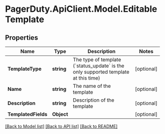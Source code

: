 # PagerDuty.ApiClient.Model.EditableTemplate
## Properties

Name | Type | Description | Notes
------------ | ------------- | ------------- | -------------
**TemplateType** | **string** | The type of template (&#x60;status_update&#x60; is the only supported template at this time) | [optional] 
**Name** | **string** | The name of the template | [optional] 
**Description** | **string** | Description of the template | [optional] 
**TemplatedFields** | **Object** |  | [optional] 

[[Back to Model list]](../README.md#documentation-for-models) [[Back to API list]](../README.md#documentation-for-api-endpoints) [[Back to README]](../README.md)

